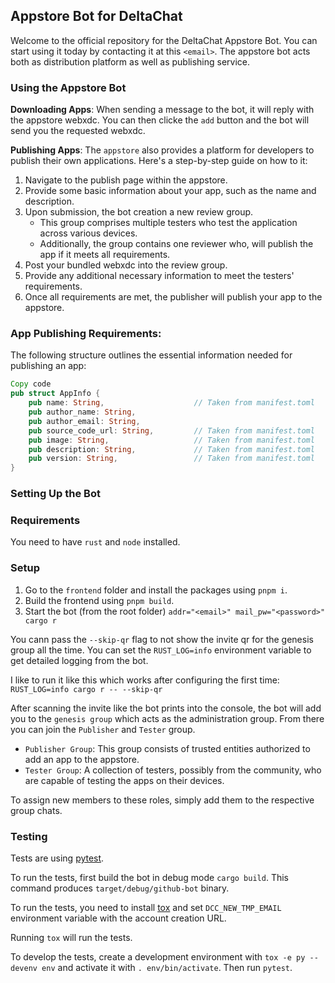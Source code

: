 ## Appstore Bot for DeltaChat
Welcome to the official repository for the DeltaChat Appstore Bot. You can start using it today by contacting it at this `<email>`. The appstore bot acts both as distribution platform as well as publishing service.

### Using the Appstore Bot
**Downloading Apps**: When sending a message to the bot, it will reply with the appstore webxdc. You can then clicke the `add` button and the bot will send you the requested webxdc.

**Publishing Apps**: The `appstore` also provides a platform for developers to publish their own applications. Here's a step-by-step guide on how to it:

1. Navigate to the publish page within the appstore.
2. Provide some basic information about your app, such as the name and description.
3. Upon submission, the bot creation a new review group.
   - This group comprises multiple testers who test the application across various devices.
   - Additionally, the group contains one reviewer who, will publish the app if it meets all requirements.
4. Post your bundled webxdc into the review group.
5. Provide any additional necessary information to meet the testers' requirements.
6. Once all requirements are met, the publisher will publish your app to the appstore.

### App Publishing Requirements:
The following structure outlines the essential information needed for publishing an app:

```rust
Copy code
pub struct AppInfo {
    pub name: String,                    // Taken from manifest.toml
    pub author_name: String,             
    pub author_email: String,
    pub source_code_url: String,         // Taken from manifest.toml
    pub image: String,                   // Taken from manifest.toml
    pub description: String,             // Taken from manifest.toml
    pub version: String,                 // Taken from manifest.toml
}
```

### Setting Up the Bot
### Requirements
You need to have `rust` and `node` installed.


### Setup
1. Go to the `frontend` folder and install the packages using `pnpm i`.
2. Build the frontend using `pnpm build`.
3. Start the bot (from the root folder) `addr="<email>" mail_pw="<password>" cargo r`

You cann pass the `--skip-qr` flag to not show the invite qr for the genesis group all the time.
You can set the `RUST_LOG=info` environment variable to get detailed logging from the bot.

I like to run it like this which works after configuring the first time: `RUST_LOG=info cargo r -- --skip-qr`

After scanning the invite like the bot prints into the console, the bot will add you to the `genesis group` which acts as the administration group. From there you can join the `Publisher` and `Tester` group.

- `Publisher Group`: This group consists of trusted entities authorized to add an app to the appstore.
- `Tester Group`: A collection of testers, possibly from the community, who are capable of testing the apps on their devices.

To assign new members to these roles, simply add them to the respective group chats.

### Testing

Tests are using [pytest](https://pytest.org/).

To run the tests, first build the bot in debug mode `cargo build`.
This command produces `target/debug/github-bot` binary.

To run the tests, you need to install [tox](https://tox.wiki/)
and set `DCC_NEW_TMP_EMAIL` environment variable with the account creation URL.

Running `tox` will run the tests.

To develop the tests, create a development environment with `tox -e py --devenv env`
and activate it with `. env/bin/activate`.
Then run `pytest`.
